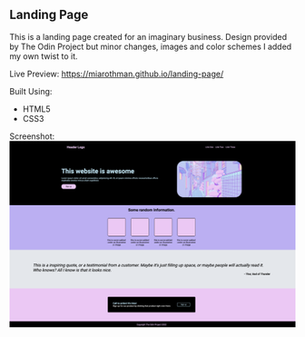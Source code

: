 ## Landing Page

This is a landing page created for an imaginary business.
Design provided by The Odin Project but minor changes, images and color schemes I added my own twist to it.

Live Preview: https://miarothman.github.io/landing-page/

Built Using:
- HTML5
- CSS3

Screenshot:
<img src="images/screenshot.png">
